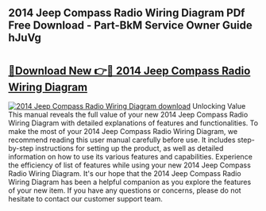 ## 2014 Jeep Compass Radio Wiring Diagram PDf Free Download - Part-BkM Service Owner Guide hJuVg

# <h2><a href="http://dfovf1.blite.top/?on=2014+Jeep+Compass+Radio+Wiring+Diagram">🔗Download New 👉🔴 2014 Jeep Compass Radio Wiring Diagram</a></h2>

[![2014 Jeep Compass Radio Wiring Diagram download](https://i.imgur.com/lujVjoI.png)](http://dfovf1.blite.top/?on=2014+Jeep+Compass+Radio+Wiring+Diagram)
Unlocking Value This manual reveals the full value of your new 2014 Jeep Compass Radio Wiring Diagram with detailed explanations of features and functionalities. To make the most of your 2014 Jeep Compass Radio Wiring Diagram, we recommend reading this user manual carefully before use. It includes step-by-step instructions for setting up the product, as well as detailed information on how to use its various features and capabilities. Experience the efficiency of list of features while using your new 2014 Jeep Compass Radio Wiring Diagram. It's our hope that the 2014 Jeep Compass Radio Wiring Diagram has been a helpful companion as you explore the features of your new item. If you have any questions or concerns, please do not hesitate to contact our customer support team.
